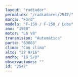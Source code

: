 ```yaml
---
layout: "radiador"
permalink: "/radiadores/2547/"
marca: "Ford"
modelo: "F-150 / F-250 / Lobo"
ano: "1980"
motor: "L6 V8"
transmision: "Automática"
parte: "63083"
clima: "Con clima"
alto: "27 9/16"
ancho: "19 5/8"
observaciones: ""
id: "2547"
---
```


